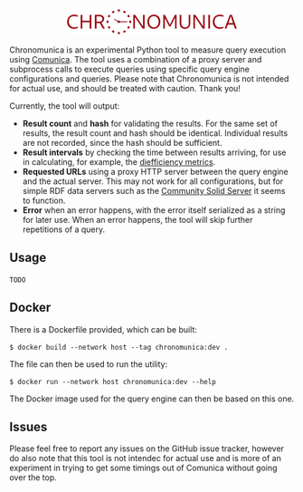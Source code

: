 <p align="center">
    <img alt="logo" src="./images/logo.svg" width="300">
</p>

Chronomunica is an experimental Python tool to measure query execution using [Comunica](https://github.com/comunica/comunica). The tool uses a combination of a proxy server and subprocess calls to execute queries using specific query engine configurations and queries. Please note that Chronomunica is not intended for actual use, and should be treated with caution. Thank you!

Currently, the tool will output:

* **Result count** and **hash** for validating the results. For the same set of results, the result count and hash should be identical. Individual results are not recorded, since the hash should be sufficient.
* **Result intervals** by checking the time between results arriving, for use in calculating, for example, the [diefficiency metrics](https://link.springer.com/chapter/10.1007/978-3-319-68204-4_1).
* **Requested URLs** using a proxy HTTP server between the query engine and the actual server. This may not work for all configurations, but for simple RDF data servers such as the [Community Solid Server](https://github.com/CommunitySolidServer/CommunitySolidServer) it seems to function.
* **Error** when an error happens, with the error itself serialized as a string for later use. When an error happens, the tool will skip further repetitions of a query.

## Usage

    TODO

## Docker

There is a Dockerfile provided, which can be built:

    $ docker build --network host --tag chronomunica:dev .

The file can then be used to run the utility:

    $ docker run --network host chronomunica:dev --help

The Docker image used for the query engine can then be based on this one.

## Issues

Please feel free to report any issues on the GitHub issue tracker, however do also note that this tool is not intendec for actual use and is more of an experiment in trying to get some timings out of Comunica without going over the top.
